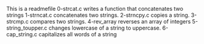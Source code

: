 This is a readmefile
0-strcat.c writes a function that concatenates two strings
1-strncat.c  concatenates two strings.
2-strncpy.c copies a string.
3-strcmp.c compares two strings.
4-rev_array reverses an array of integers
5-string_toupper.c changes lowercase of a string to uppercase.
6-cap_string.c capitalizes all words of a string
